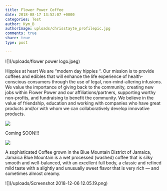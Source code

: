 ```yaml
---
title: Flower Power Coffee
date: 2018-08-17 13:52:07 +0000
categories: Test
author: Kym_B
authorImage: uploads/chrisstayte_profilepic.jpg
comments: true
share: true
type: post

---
```

![](/uploads/flower power logo.jpeg)

Hippies at heart We are “modern day hippies “. Our mission is to provide coffees and edibles that will enhance the life experience of health-conscious consumers through the use of legal, non-mind-altering infusions. We value the importance of giving back to the community, creating new jobs within Flower Power and our affiliations/partners, supporting worthy non-profits, and fundraising to benefit the community. We believe in the value of friendship, education and working with companies who have great products and/or with whom we can collaboratively develop innovative products.

![](/uploads/Flower_Power_coffee_CBD_Today.jpg)

Coming SOON!!!

![](/uploads/wakeandbake.JPG)

A sophisticated Coffee grown in the Blue Mountain District of Jamaica, Jamaica Blue Mountain is a wet processed (washed) coffee that is silky smooth and well-balanced, with an excellent full body, a classic and refined mild taste with a slightly and unusually sweet flavor that is very rich — and sometimes almost creamy.

![](/uploads/Screenshot 2018-12-06 12.05.19.png)